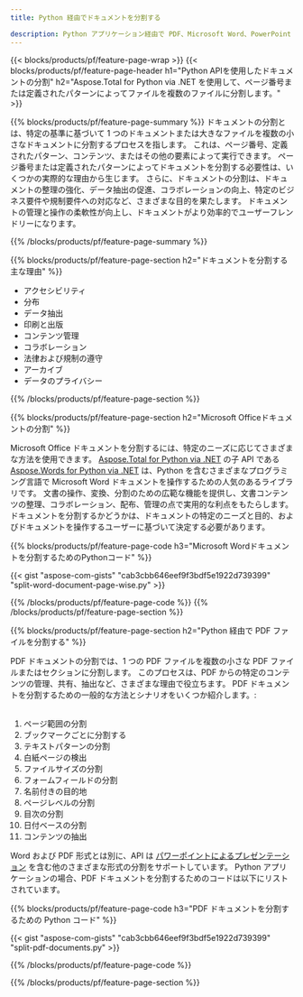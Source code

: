 ```yaml
---
title: Python 経由でドキュメントを分割する 

description: Python アプリケーション経由で PDF、Microsoft Word、PowerPoint ファイルを分割します。ページ番号または事前定義されたパターンによってドキュメントを分割します。
---
```


{{< blocks/products/pf/feature-page-wrap >}}
{{< blocks/products/pf/feature-page-header h1="Python APIを使用したドキュメントの分割" h2="Aspose.Total for Python via .NET を使用して、ページ番号または定義されたパターンによってファイルを複数のファイルに分割します。" >}}

{{% blocks/products/pf/feature-page-summary %}}
ドキュメントの分割とは、特定の基準に基づいて 1 つのドキュメントまたは大きなファイルを複数の小さなドキュメントに分割するプロセスを指します。 これは、ページ番号、定義されたパターン、コンテンツ、またはその他の要素によって実行できます。 ページ番号または定義されたパターンによってドキュメントを分割する必要性は、いくつかの実際的な理由から生じます。 さらに、ドキュメントの分割は、ドキュメントの整理の強化、データ抽出の促進、コラボレーションの向上、特定のビジネス要件や規制要件への対応など、さまざまな目的を果たします。 ドキュメントの管理と操作の柔軟性が向上し、ドキュメントがより効率的でユーザーフレンドリーになります。

{{% /blocks/products/pf/feature-page-summary  %}}

{{% blocks/products/pf/feature-page-section  h2="ドキュメントを分割する主な理由" %}}

- アクセシビリティ
- 分布
- データ抽出
- 印刷と出版
- コンテンツ管理
- コラボレーション
- 法律および規制の遵守
- アーカイブ
- データのプライバシー

{{% /blocks/products/pf/feature-page-section %}}

{{% blocks/products/pf/feature-page-section  h2="Microsoft Officeドキュメントの分割" %}}

Microsoft Office ドキュメントを分割するには、特定のニーズに応じてさまざまな方法を使用できます。 [Aspose.Total for Python via .NET](https://products.aspose.com/total/python-net/) の子 API である [Aspose.Words for Python via .NET](https://products.aspose.com/words/python-net/) は、Python を含むさまざまなプログラミング言語で Microsoft Word ドキュメントを操作するための人気のあるライブラリです。 文書の操作、変換、分割のための広範な機能を提供し、文書コンテンツの整理、コラボレーション、配布、管理の点で実用的な利点をもたらします。 ドキュメントを分割するかどうかは、ドキュメントの特定のニーズと目的、およびドキュメントを操作するユーザーに基づいて決定する必要があります。  <br />

{{% blocks/products/pf/feature-page-code h3="Microsoft Wordドキュメントを分割するためのPythonコード" %}}

{{< gist "aspose-com-gists" "cab3cbb646eef9f3bdf5e1922d739399" "split-word-document-page-wise.py" >}}

{{% /blocks/products/pf/feature-page-code  %}}
{{% /blocks/products/pf/feature-page-section %}}

{{% blocks/products/pf/feature-page-section  h2="Python 経由で PDF ファイルを分割する" %}}

PDF ドキュメントの分割では、1 つの PDF ファイルを複数の小さな PDF ファイルまたはセクションに分割します。 このプロセスは、PDF からの特定のコンテンツの管理、共有、抽出など、さまざまな理由で役立ちます。 PDF ドキュメントを分割するための一般的な方法とシナリオをいくつか紹介します。:<br /><br />

1. ページ範囲の分割
1. ブックマークごとに分割する
1. テキストパターンの分割
1. 白紙ページの検出
1. ファイルサイズの分割
1. フォームフィールドの分割
1. 名前付きの目的地
1. ページレベルの分割
1. 目次の分割
1. 日付ベースの分割
1. コンテンツの抽出

Word および PDF 形式とは別に、API は [パワーポイントによるプレゼンテーション](https://products.aspose.com/total/ja/python-net/split/pptx/) を含む他のさまざまな形式の分割をサポートしています。 Python アプリケーションの場合、PDF ドキュメントを分割するためのコードは以下にリストされています。


{{% blocks/products/pf/feature-page-code h3="PDF ドキュメントを分割するための Python コード" %}}

{{< gist "aspose-com-gists" "cab3cbb646eef9f3bdf5e1922d739399" "split-pdf-documents.py" >}}

{{% /blocks/products/pf/feature-page-code  %}}

{{% /blocks/products/pf/feature-page-section %}}
